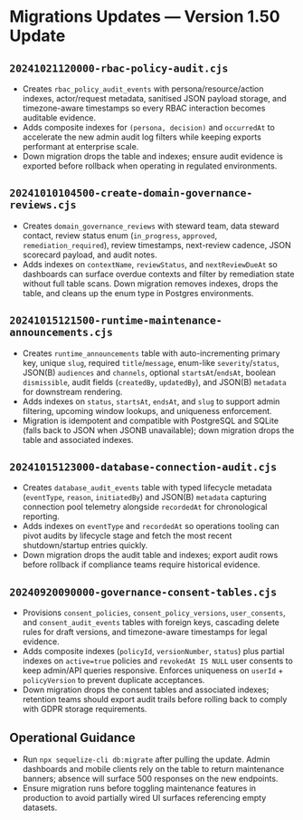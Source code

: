 # Migrations Updates — Version 1.50 Update

## `20241021120000-rbac-policy-audit.cjs`
- Creates `rbac_policy_audit_events` with persona/resource/action indexes,
  actor/request metadata, sanitised JSON payload storage, and timezone-aware
  timestamps so every RBAC interaction becomes auditable evidence.
- Adds composite indexes for `(persona, decision)` and `occurredAt` to accelerate
  the new admin audit log filters while keeping exports performant at enterprise scale.
- Down migration drops the table and indexes; ensure audit evidence is exported
  before rollback when operating in regulated environments.

## `20241010104500-create-domain-governance-reviews.cjs`
- Creates `domain_governance_reviews` with steward team, data steward contact,
  review status enum (`in_progress`, `approved`, `remediation_required`), review
  timestamps, next-review cadence, JSON scorecard payload, and audit notes.
- Adds indexes on `contextName`, `reviewStatus`, and `nextReviewDueAt` so
  dashboards can surface overdue contexts and filter by remediation state without
  full table scans. Down migration removes indexes, drops the table, and cleans up
  the enum type in Postgres environments.

## `20241015121500-runtime-maintenance-announcements.cjs`
- Creates `runtime_announcements` table with auto-incrementing primary key, unique `slug`, required `title`/`message`, enum-like
  `severity`/`status`, JSON(B) `audiences` and `channels`, optional `startsAt`/`endsAt`, boolean `dismissible`, audit fields
  (`createdBy`, `updatedBy`), and JSON(B) `metadata` for downstream rendering.
- Adds indexes on `status`, `startsAt`, `endsAt`, and `slug` to support admin filtering, upcoming window lookups, and uniqueness
  enforcement.
- Migration is idempotent and compatible with PostgreSQL and SQLite (falls back to JSON when JSONB unavailable); down migration
  drops the table and associated indexes.

## `20241015123000-database-connection-audit.cjs`
- Creates `database_audit_events` table with typed lifecycle metadata (`eventType`, `reason`, `initiatedBy`) and JSON(B)
  `metadata` capturing connection pool telemetry alongside `recordedAt` for chronological reporting.
- Adds indexes on `eventType` and `recordedAt` so operations tooling can pivot audits by lifecycle stage and fetch the most
  recent shutdown/startup entries quickly.
- Down migration drops the audit table and indexes; export audit rows before rollback if compliance teams require historical
  evidence.

## `20240920090000-governance-consent-tables.cjs`
- Provisions `consent_policies`, `consent_policy_versions`, `user_consents`, and
  `consent_audit_events` tables with foreign keys, cascading delete rules for
  draft versions, and timezone-aware timestamps for legal evidence.
- Adds composite indexes (`policyId`, `versionNumber`, `status`) plus partial
  indexes on `active=true` policies and `revokedAt IS NULL` user consents to keep
  admin/API queries responsive. Enforces uniqueness on `userId` + `policyVersion`
  to prevent duplicate acceptances.
- Down migration drops the consent tables and associated indexes; retention teams
  should export audit trails before rolling back to comply with GDPR storage
  requirements.

## Operational Guidance
- Run `npx sequelize-cli db:migrate` after pulling the update. Admin dashboards and mobile clients rely on the table to return
  maintenance banners; absence will surface 500 responses on the new endpoints.
- Ensure migration runs before toggling maintenance features in production to avoid partially wired UI surfaces referencing empty
  datasets.
